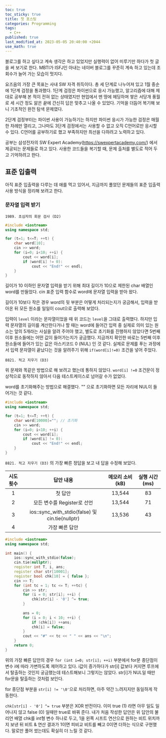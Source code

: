 ```yaml
---
toc: true
toc_sticky: true
title: 첫 포스팅
categories: Programming
tags:
  - C++
published: true
last_modified_at: 2023-05-05 20:40:00 +2044
use_math: true
---
```


블로그를 하고 싶다고 계속 생각은 하고 있었지만 실행력이 없어 미루기만 하다가 첫 글을 써 보기로 한다.  MBTI가 ISFJ인 아내는 네이버 블로그를 꾸준히 계속 하고 있는데 조회수가 늘어 가는 모습이 멋지다.

요즈음의 가장 큰 목표는 사내 SW 자격 취득이다.  총 세 단계로 나누어져 있고 1월 중순에 1단계 검정을 통과했다.  1단계 검정은 파이썬으로 응시 가능했고, 알고리즘에 대해 제대로 공부해 본 적이 전혀 없는 상태였지만 현업에서 맨 땅에 헤딩하며 쌓은 서당개 풍월로 세 시간 정도 앓은 끝에 간신히 답은 맞추고 나올 수 있었다.  기억을 더듬어 복기해 보니 기초적인 완전 탐색 문제였다.

2단계 검정부터는 파이썬 사용이 가능하기는 하지만 파이썬 응시가 가능한 검정은 매월 한 차례만 열리고, 그나마도 3단계 검정에서는 사용할 수 없고 오직 C언어로만 응시할 수 있다.  C언어를 공부하기로 했고 부족하지만 최선을 다하려고 노력하고 있다.

공부는 삼성전자의 SW Expert Academy(https://swexpertacademy.com/) 에서 제공되는 문제들로 하고 있다.  사용한 코드들을 복기할 때, 문제 출처를 별도로 적어 두고 기억하려고 한다.

## 표준 입출력

아직 표준 입출력을 다루는 데 애를 먹고 있어서, 지금까지 풀었던 문제들의 표준 입출력 사용 방식을 정리해 보려고 한다.

### 문자열 입력 받기

`1989. 초심자의 회문 검사 (D2)`


```c++
#include <iostream>
using namespace std;

for (t=1; t<=T; ++t) {
	char word[10];
	cin >> word;
	for (i=0; i<10; ++i) {
		cout << word[i];
		if (word[i] != 0):
			cout << "End!" << endl;
	}
}
```


길이가 10 이하인 문자열 입력을 받기 위해 최대 길이가 10으로 제한된 char 배열인 word를 만들었다.  cin 표준 입력 함수로 word에 문자열 입력을 받아 왔다.

길이가 10보다 작은 경우 word의 뒷 부분은 어떻게 처리되는지가 궁금해서, 입력을 받아온 뒤 모든 원소를 일일이 cout으로 출력해 보았다.

입력이 `level` 이라는 문자열이었을 때 위 코드는 `level`을 그대로 출력했다.  하지만 입력 문자열의 길이를 계산한다거나 할 때는 word에 들어간 입력 중 실제로 의미 있는 원소는 앞의 5개라는 사실을 알려 주어야 했고, 별도로 초기화를 진행하지 않았다면 5번째 이후 원소들에는 어떤 값이 들어가는지가 궁금했다.  지금까지 확인한 바로는 5번째 이후 원소들에 들어가 있는 값은 아스키코드 0 (NUL) 인 것 같다.  실제로 문제를 푸는 과정에서 입력 문자열이 끝났다는 것을 알려주기 위해 ` if(word[i]!=0) ` 조건을 넣어 주었다.

`8821. 적고 지우기 (D3)`

위 문제와 똑같은 방법으로 해 보려고 했는데 통하지 않았다.  `word[i] !=0` 조건문이 정상적으로 동작하지 않아서 다음 테스트케이스로 넘어갈 수가 없었다.

word를 초기화해주는 방법으로 해결했다.  "" 으로 초기화하면 모든 자리에 NUL이 들어가는 것 같다.

```c++
#include <iostream>
using namespace std;

for (t=1; t<=T; ++t) {
	char word[10000]=""; // 초기화
	cin >> word;
	for (i=0; i<10; ++i) {
		cout << word[i];
		if (word[i] != 0):
			cout << "End!" << endl;
	}
}
```

`8821. 적고 지우기 (D3)` 의 가장 빠른 정답을 보고 내 답을 수정해 보았다.

| 시도 횟수 |                    답안 내용                    | 메모리 소비 (kB) | 실행 시간 (ms) |
|:---------:|:-----------------------------------------------:|:----------------:|:--------------:|
|     1     |                     첫 답안                     |      13,544      |       83       |
|     2     |           모든 변수를 Register로 선언           |      13,544      |       71       |
|     3     | ios::sync_with_stdio(false) 및 cin.tie(nullptr) |      13,536      |       43       |
|     4     |                 가장 빠른 답안                  |                  |                |

```c++
#include <iostream>
using namespace std;
 
int main() {
    ios::sync_with_stdio(false);
    cin.tie(nullptr);
    register int T, i, ans;
    register char str[10001];
    register bool chk[10] = { false };
    cin >> T;
    for (int tc = 1; tc <= T; ++tc) {
        cin >> str;
        for (i = 0; str[i]; ++i) {
            chk[str[i] - '0'] ^= true;
        }
 
        ans = 0;
        for (i = 0; i < 10; ++i) {
            if (chk[i]) ++ans;
            chk[i] = false;
        }
        cout << "#" << tc << " " << ans << "\n";
    }
    return 0;
}
```

위의 가장 빠른 답안의 경우 `for (int i=0; str[i]; ++i)` 부분에서 for문 종단점이 변수 i에 따라 가변하도록 제어하고 있다.  i값이 증가하다가 str[i] 값보다 커지면 루프에서 탈출하는 것인지 궁금했는데 테스트해보니 그렇지는 않았다.  str[i]가 NUL일 때만 for문을 탈출하는 것처럼 보인다.

for 종단점 부분을 `str[i] != '\0'`으로 처리하면, 아주 약간 느려지지만 동일하게 작동한다.

`chk[str[i] - '0'] ^= true` 부분은 XOR 반전이다.  이미 true (1) 라면 아무 일도 일어나지 않고 false (0) 일때만 true로 바꿔 준다.  내가 처음 작성한 답안은 위 답안의 불리언 배열 chk를 int형 변수 하나로 두고, 1을 왼쪽 시프트 연산으로 원하는 비트 위치까지 보낸 뒤 비트 & 연산 결과가 1이면 피비교 비트를 빼고 0이면 더하는 식으로 구현했다.  말로만 풀어 썼는데도 확실히 더 느릴 것 같다.